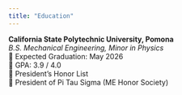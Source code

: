 ```yaml
---
title: "Education"
---
```


**California State Polytechnic University, Pomona**  
*B.S. Mechanical Engineering, Minor in Physics*  
📅 Expected Graduation: May 2026  
🎯 GPA: 3.9 / 4.0  
🏅 President’s Honor List  
🏅 President of Pi Tau Sigma (ME Honor Society)